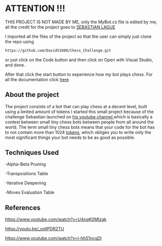 # ATTENTION !!!
THIS PROJECT IS NOT MADE BY ME, only the MyBot.cs file is edited by me, all the credit for the project goes to 
  <a href="https://github.com/SebLague/Chess-Challenge">
  SEBASTIAN LAGUE
  </a>

  
I imported all the files of the project so that the user can simply just clone the repo using 
```sh 
https://github.com/DavidV1600/Chess_Challenge.git
```
or just click on the Code button and then click on Open with Visual Studio, and done.

After that click the start button to experience how my bot plays chess. For all the documentation click <a href="https://seblague.github.io/chess-coding-challenge/documentation/"> here
 </a>
## About the project
The project consists of a bot that can play chess at a decent level, built using a limited amount of tokens
I started this small project because of the challenge Sebastian launched on
  <a href="https://www.youtube.com/watch?v=iScy18pVR58"> his youtube channel
  </a> 
  which is basically a contest between small tiny chess bots between people from all around the world. The term small tiny chess bots means that your code for the bot has to not contain more than 1024   <a href="https://www.youtube.com/watch?v=iScy18pVR58"> tokens</a>, which obliges you to write only the most significant things your bot needs to be as good as possible.

## Techniques Used
-Alpha-Beta Pruning

-Transpositions Table

-Iterative Deepening

-Moves Evaluation Table


## References 
https://www.youtube.com/watch?v=U4ogK0MIzqk

https://youtu.be/_vqlIPDR2TU

https://www.youtube.com/watch?v=l-hh51ncgDI
